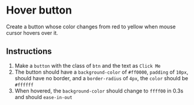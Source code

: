 # Hover button

Create a button whose color changes from red to yellow when mouse cursor hovers over it.

## Instructions

1. Make a `button` with the class of `btn` and the text as `Click Me`
2. The button should have a `background-color` of `#ff0000`, `padding` of `10px`, should have no border, and a `border-radius` of `4px`, the `color` should be `#ffffff`
3. When hovered, the `background-color` should change to `ffff00` in 0.3s and should `ease-in-out`
